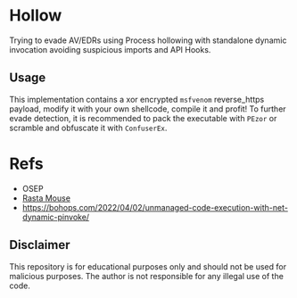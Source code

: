 # Hollow

Trying to evade AV/EDRs using Process hollowing with standalone dynamic invocation avoiding suspicious imports and API Hooks.

## Usage
This implementation contains a xor encrypted `msfvenom` reverse_https payload, modify it with your own shellcode, compile it and profit!
To further evade detection, it is recommended to pack the executable with `PEzor` or scramble and obfuscate it with `ConfuserEx`.


# Refs
* OSEP
* [Rasta Mouse](https://web.archive.org/web/20210601171512/https://rastamouse.me/blog/process-injection-dinvoke/)
* https://bohops.com/2022/04/02/unmanaged-code-execution-with-net-dynamic-pinvoke/

## Disclaimer
This repository is for educational purposes only and should not be used for malicious purposes. The author is not responsible for any illegal use of the code.
